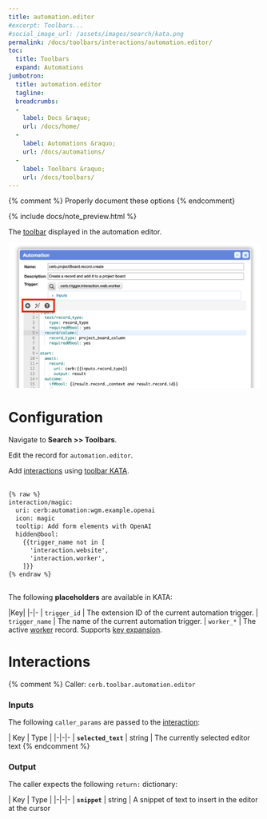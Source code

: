 ```yaml
---
title: automation.editor
#excerpt: Toolbars...
#social_image_url: /assets/images/search/kata.png
permalink: /docs/toolbars/interactions/automation.editor/
toc:
  title: Toolbars
  expand: Automations
jumbotron:
  title: automation.editor
  tagline: 
  breadcrumbs:
  -
    label: Docs &raquo;
    url: /docs/home/
  -
    label: Automations &raquo;
    url: /docs/automations/
  -
    label: Toolbars &raquo;
    url: /docs/toolbars/
---
```


{% comment %}
Properly document these options
{% endcomment}

{% include docs/note_preview.html %}

The [toolbar](/docs/toolbars/) displayed in the automation editor.

<div class="cerb-screenshot">
<img src="/assets/images/docs/toolbars/automation-editor.png" class="screenshot">
</div>

# Configuration

Navigate to **Search >> Toolbars**.

Edit the record for `automation.editor`.

Add [interactions](/docs/automations/triggers/interaction.worker/) using [toolbar KATA](/docs/toolbars/#kata).

<pre>
<code class="language-cerb">
{% raw %}
interaction/magic:
  uri: cerb:automation:wgm.example.openai
  icon: magic
  tooltip: Add form elements with OpenAI
  hidden@bool:
    {{trigger_name not in [
      'interaction.website',
      'interaction.worker',
    ]}}
{% endraw %}
</code>
</pre>

The following **placeholders** are available in KATA:

|Key|
|-|-
| `trigger_id` | The extension ID of the current automation trigger.
| `trigger_name` | The name of the current automation trigger.
| `worker_*` | The active [worker](/docs/records/types/worker/) record. Supports [key expansion](/docs/bots/behaviors/dictionaries/key-expansion/).

# Interactions

{% comment %}
Caller: `cerb.toolbar.automation.editor`

### Inputs

The following `caller_params` are passed to the [interaction](/docs/automations/triggers/interaction.worker/):

| Key | Type |
|-|-|-
| **`selected_text`** | string | The currently selected editor text
{% endcomment %}

### Output

The caller expects the following `return:` dictionary:

| Key | Type |
|-|-|-
| **`snippet`** | string | A snippet of text to insert in the editor at the cursor